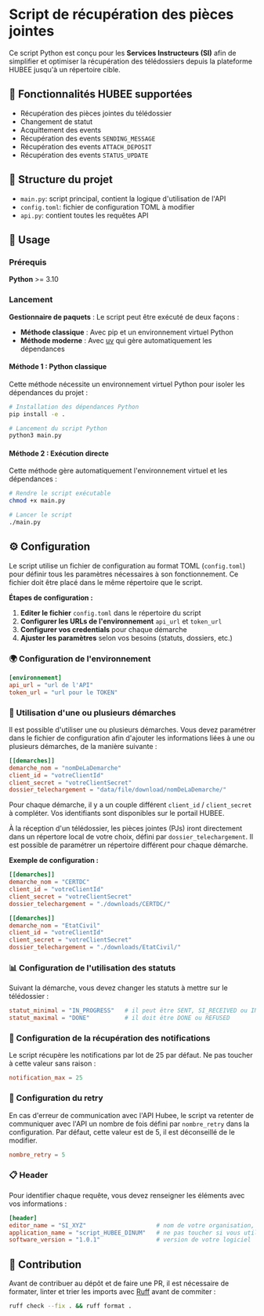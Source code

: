 # Script de récupération des pièces jointes

Ce script Python est conçu pour les **Services Instructeurs (SI)** afin de simplifier et optimiser la récupération des télédossiers depuis la plateforme HUBEE jusqu'à un répertoire cible.

## 🚀 Fonctionnalités HUBEE supportées

- Récupération des pièces jointes du télédossier
- Changement de statut
- Acquittement des events
- Récupération des events `SENDING_MESSAGE`
- Récupération des events `ATTACH_DEPOSIT`
- Récupération des events `STATUS_UPDATE`

## 📁 Structure du projet

- `main.py`: script principal, contient la logique d'utilisation de l'API
- `config.toml`: fichier de configuration TOML à modifier
- `api.py`: contient toutes les requêtes API

## 🚀 Usage

### Prérequis

**Python** >= 3.10

### Lancement

**Gestionnaire de paquets** : Le script peut être exécuté de deux façons :
- **Méthode classique** : Avec pip et un environnement virtuel Python
- **Méthode moderne** : Avec [uv](https://docs.astral.sh/uv/) qui gère automatiquement les dépendances

#### Méthode 1 : Python classique

Cette méthode nécessite un environnement virtuel Python pour isoler les dépendances du projet :

```bash
# Installation des dépendances Python
pip install -e .

# Lancement du script Python
python3 main.py
```

#### Méthode 2 : Exécution directe

Cette méthode gère automatiquement l'environnement virtuel et les dépendances :

```bash
# Rendre le script exécutable
chmod +x main.py

# Lancer le script
./main.py
```

## ⚙️ Configuration

Le script utilise un fichier de configuration au format TOML (`config.toml`) pour définir tous les paramètres nécessaires à son fonctionnement. Ce fichier doit être placé dans le même répertoire que le script.

**Étapes de configuration :**

1. **Editer le fichier** `config.toml` dans le répertoire du script
2. **Configurer les URLs de l'environnement** `api_url` et `token_url`
3. **Configurer vos credentials** pour chaque démarche
4. **Ajuster les paramètres** selon vos besoins (statuts, dossiers, etc.)

### 🌍 Configuration de l'environnement

```toml
[environnement]
api_url = "url de l'API"
token_url = "url pour le TOKEN"
```

### 🔧 Utilisation d'une ou plusieurs démarches

Il est possible d'utiliser une ou plusieurs démarches. Vous devez paramétrer dans le fichier de configuration afin d'ajouter les informations liées à une ou plusieurs démarches, de la manière suivante :

```toml
[[demarches]]
demarche_nom = "nomDeLaDemarche"
client_id = "votreClientId"
client_secret = "votreClientSecret"
dossier_telechargement = "data/file/download/nomDeLaDemarche/"
```

Pour chaque démarche, il y a un couple différent `client_id` / `client_secret` à compléter.
Vos identifiants sont disponibles sur le portail HUBEE.

À la réception d'un télédossier, les pièces jointes (PJs) iront directement dans un répertore local de votre choix, défini par `dossier_telechargement`.
Il est possible de paramétrer un répertoire différent pour chaque démarche.

**Exemple de configuration :**
```toml
[[demarches]]
demarche_nom = "CERTDC"
client_id = "votreClientId"
client_secret = "votreClientSecret"
dossier_telechargement = "./downloads/CERTDC/"

[[demarches]]
demarche_nom = "EtatCivil"
client_id = "votreClientId"
client_secret = "votreClientSecret"
dossier_telechargement = "./downloads/EtatCivil/"
```

### 📊 Configuration de l'utilisation des statuts

Suivant la démarche, vous devez changer les statuts à mettre sur le télédossier :
```toml
statut_minimal = "IN_PROGRESS"   # il peut être SENT, SI_RECEIVED ou IN_PROGRESS
statut_maximal = "DONE"          # il doit être DONE ou REFUSED
```

### 📨 Configuration de la récupération des notifications

Le script récupère les notifications par lot de 25 par défaut. Ne pas toucher à cette valeur sans raison :
```toml
notification_max = 25
```

### 🔄  Configuration du retry

En cas d'erreur de communication avec l'API Hubee, le script va retenter de communiquer avec l'API un nombre de fois défini par `nombre_retry` dans la configuration. Par défaut, cette valeur est de 5, il est déconseillé de le modifier.
```toml
nombre_retry = 5
```

### 📋 Header

Pour identifier chaque requête, vous devez renseigner les éléments avec vos informations :

```toml
[header]
editor_name = "SI_XYZ"                    # nom de votre organisation, par exemple COMMUNE X
application_name = "script_HUBEE_DINUM"   # ne pas toucher si vous utilisez ce script
software_version = "1.0.1"                # version de votre logiciel
```

## 🤝 Contribution

Avant de contribuer au dépôt et de faire une PR, il est nécessaire de formater, linter et trier les imports avec [Ruff](https://docs.astral.sh/ruff/) avant de commiter :

```bash
ruff check --fix . && ruff format .
```

```

